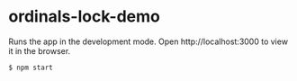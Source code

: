 # ordinals-lock-demo

Runs the app in the development mode. Open http://localhost:3000 to view it in the browser.

```bash
$ npm start
```
